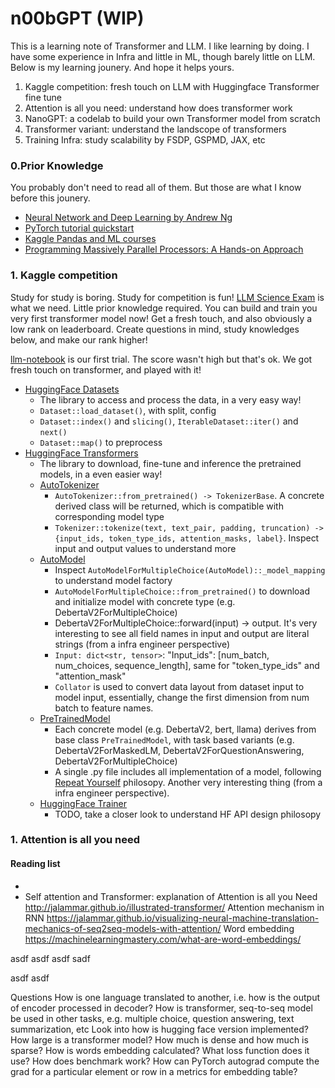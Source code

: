 # n00bGPT (WIP)
This is a learning note of Transformer and LLM. I like learning by doing. I have some experience in Infra and little in ML, though barely little on LLM. Below is my learning jounery. And hope it helps yours.

1. Kaggle competition: fresh touch on LLM with Huggingface Transformer fine tune
2. Attention is all you need: understand how does transformer work
3. NanoGPT: a codelab to build your own Transformer model from scratch
4. Transformer variant: understand the landscope of transformers
5. Training Infra: study scalability by FSDP, GSPMD, JAX, etc

### 0.Prior Knowledge
You probably don't need to read all of them. But those are what I know before this jounery.
- [Neural Network and Deep Learning by Andrew Ng](https://www.coursera.org/learn/neural-networks-deep-learning)
- [PyTorch tutorial quickstart](https://pytorch.org/tutorials/beginner/basics/quickstart_tutorial.html)
- [Kaggle Pandas and ML courses](https://www.kaggle.com/learn)
- [Programming Massively Parallel Processors: A Hands-on Approach](https://www.amazon.com/Programming-Massively-Parallel-Processors-Hands/dp/0124159923)

### 1. Kaggle competition
Study for study is boring. Study for competition is fun! [LLM Science Exam](https://www.kaggle.com/competitions/kaggle-llm-science-exam) is what we need. Little prior knowledge required. You can build and train you very first transformer model now! Get a fresh touch, and also obviously a low rank on leaderboard. Create questions in mind, study knowledges below, and make our rank higher!

[llm-notebook](https://github.com/fmars/n00bGPT/blob/main/llm-science-exam-s1.ipynb) is our first trial. The score wasn't high but that's ok. We got fresh touch on transformer, and played with it!

- [HuggingFace Datasets](https://huggingface.co/docs/datasets/index) 
  - The library to access and process the data, in a very easy way!
  - `Dataset::load_dataset()`, with split, config
  - `Dataset::index()` and `slicing()`, `IterableDataset::iter()` and `next()`
  - `Dataset::map()` to preprocess
- [HuggingFace Transformers](https://huggingface.co/docs/transformers/index)
  - The library to download, fine-tune and inference the pretrained models, in a even easier way!
  - [AutoTokenizer](https://github.com/huggingface/transformers/blob/v4.31.0/src/transformers/tokenization_utils_base.py#L1494)
    - `AutoTokenizer::from_pretrained() -> TokenizerBase`. A concrete derived class will be returned, which is compatible with corresponding model type
    - `Tokenizer::tokenize(text, text_pair, padding, truncation) -> {input_ids, token_type_ids, attention_masks, label}`. Inspect input and output values to understand more
  - [AutoModel](https://github.com/huggingface/transformers/blob/4033ea7167c4a826f895830bac04c2561680572c/src/transformers/models/auto/modeling_auto.py#L1170)
    - Inspect `AutoModelForMultipleChoice(AutoModel)::_model_mapping` to understand model factory
    - `AutoModelForMultipleChoice::from_pretrained()` to download and initialize model with concrete type (e.g. DebertaV2ForMultipleChoice)
    - DebertaV2ForMultipleChoice::forward(input) -> output. It's very interesting to see all field names in input and output are literal strings (from a infra engineer perspective)
    - `Input: dict<str, tensor>`: "Input_ids": [num_batch, num_choices, sequence_length], same for "token_type_ids" and "attention_mask"
    - `Collator` is used to convert data layout from dataset input to model input, essentially, change the first dimension from num batch to feature names.
  - [PreTrainedModel](https://github.com/huggingface/transformers/blob/v4.31.0/src/transformers/models/deberta_v2/modeling_deberta_v2.py#L917)
    - Each concrete model (e.g. DebertaV2, bert, llama) derives from base class `PreTrainedModel`, with task based variants (e.g. DebertaV2ForMaskedLM, DebertaV2ForQuestionAnswering, DebertaV2ForMultipleChoice)
    - A single .py file includes all implementation of a model, following [Repeat Yourself](https://discuss.huggingface.co/t/repeat-yourself-transformers-design-philosophy/16483) philosopy. Another very interesting thing (from a infra engineer perspective).
  - [HuggingFace Trainer](https://github.com/huggingface/transformers/blob/v4.31.0/src/transformers/trainer.py#L2968)
      - TODO, take a closer look to understand HF API design philosopy
  

### 1. Attention is all you need
#### Reading list
- 
- Self attention and Transformer: explanation of Attention is all you Need
http://jalammar.github.io/illustrated-transformer/ 
Attention mechanism in RNN
https://jalammar.github.io/visualizing-neural-machine-translation-mechanics-of-seq2seq-models-with-attention/ 
Word embedding
https://machinelearningmastery.com/what-are-word-embeddings/ 

asdf 
asdf asdf sadf 

asdf asdf 

Questions
How is one language translated to another, i.e. how is the output of encoder processed in decoder?
How is transformer, seq-to-seq model be used in other tasks, e.g. multiple choice, question answering, text summarization, etc
Look into how is hugging face version implemented?
How large is a transformer model? How much is dense and how much is sparse?
How is words embedding calculated?
What loss function does it use? How does benchmark work? 
How can PyTorch autograd compute the grad for a particular element or row in a metrics for embedding table?
